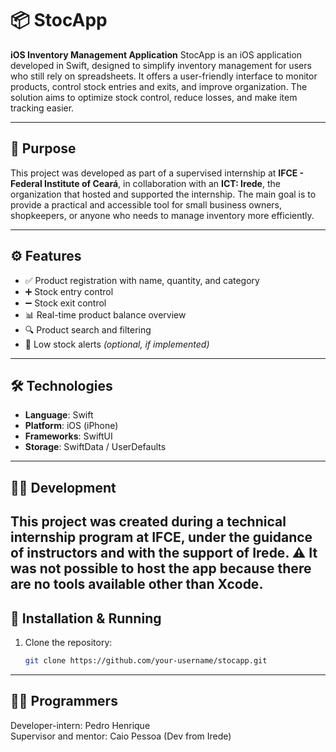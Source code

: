 # 📦 StocApp

**iOS Inventory Management Application**
StocApp is an iOS application developed in Swift, designed to simplify inventory management for users who still rely on spreadsheets. It offers a user-friendly interface to monitor products, control stock entries and exits, and improve organization. The solution aims to optimize stock control, reduce losses, and make item tracking easier.

---

## 🎯 Purpose

This project was developed as part of a supervised internship at **IFCE - Federal Institute of Ceará**, in collaboration with an **ICT: Irede**, the organization that hosted and supported the internship. The main goal is to provide a practical and accessible tool for small business owners, shopkeepers, or anyone who needs to manage inventory more efficiently.

---

## ⚙️ Features

- ✅ Product registration with name, quantity, and category  
- ➕ Stock entry control  
- ➖ Stock exit control  
- 📊 Real-time product balance overview  
- 🔍 Product search and filtering  
- 🔔 Low stock alerts *(optional, if implemented)*  

---

## 🛠️ Technologies

- **Language**: Swift  
- **Platform**: iOS (iPhone)  
- **Frameworks**: SwiftUI   
- **Storage**: SwiftData / UserDefaults  

---

## 👨‍💻 Development

This project was created during a technical internship program at **IFCE**, under the guidance of instructors and with the support of **Irede**.
⚠ It was not possible to host the app because there are no tools available other than Xcode.
---

## 🚀 Installation & Running

1. Clone the repository:
   ```bash
   git clone https://github.com/your-username/stocapp.git

---

## 👨‍💻 Programmers

Developer-intern: Pedro Henrique  
Supervisor and mentor: Caio Pessoa (Dev from Irede)
